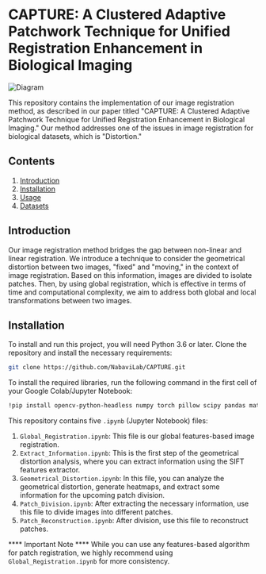 # CAPTURE: A Clustered Adaptive Patchwork Technique for Unified Registration Enhancement in Biological Imaging

![Diagram](Diagram.png)
 
This repository contains the implementation of our image registration method, as described in our paper titled "CAPTURE: A Clustered Adaptive Patchwork Technique for Unified Registration Enhancement in Biological Imaging." Our method addresses one of the issues in image registration for biological datasets, which is "Distortion."

## Contents
1. [Introduction](#introduction)
2. [Installation](#installation)
3. [Usage](#usage)
4. [Datasets](#datasets)

## Introduction

Our image registration method bridges the gap between non-linear and linear registration. We introduce a technique to consider the geometrical distortion between two images, "fixed" and "moving," in the context of image registration. Based on this information, images are divided to isolate patches. Then, by using global registration, which is effective in terms of time and computational complexity, we aim to address both global and local transformations between two images.

## Installation

To install and run this project, you will need Python 3.6 or later. Clone the repository and install the necessary requirements:

```bash
git clone https://github.com/NabaviLab/CAPTURE.git
```
To install the required libraries, run the following command in the first cell of your Google Colab/Jupyter Notebook:

```bash
!pip install opencv-python-headless numpy torch pillow scipy pandas matplotlib seaborn scikit-image psutil scikit-learn
```
This repository contains five `.ipynb` (Jupyter Notebook) files:

1. `Global_Registration.ipynb`: This file is our global features-based image registration.
2. `Extract_Information.ipynb`: This is the first step of the geometrical distortion analysis, where you can extract information using the SIFT features extractor.
3. `Geometrical_Distortion.ipynb`: In this file, you can analyze the geometrical distortion, generate heatmaps, and extract some information for the upcoming patch division.
4. `Patch_Division.ipynb`: After extracting the necessary information, use this file to divide images into different patches.
5. `Patch_Reconstruction.ipynb`: After division, use this file to reconstruct patches.

**** Important Note ****
While you can use any features-based algorithm for patch registration, we highly recommend using `Global_Registration.ipynb` for more consistency.

